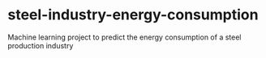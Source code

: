# steel-industry-energy-consumption
Machine learning project to predict the energy consumption of a steel production industry
